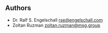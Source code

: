 
Authors
-------

- Dr. Ralf S. Engelschall <rse@engelschall.com>
- Zoltan Ruzman <zoltan.ruzman@msg.group>

